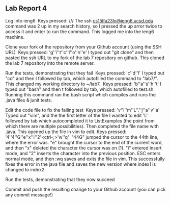 ## Lab Report 4

Log into ieng6
![]()
Keys pressed: /<up>/<up>/<enter>
The ssh cs15lfa23ln@ieng6.ucsd.edu command was 2 up in my search history, so I pressed the up arror twice to access it and enter to run the command. This logged me into the ieng6 machine.

Clone your fork of the repository from your Github account (using the SSH URL)
![]()
Keys pressed: 'g''i''t'<space>'c''l''o''n''e'<space><ctrl-v>
I typed out "git clone" and then pasted the ssh URL to my fork of the lab 7 repository on github. This cloned the lab 7 repository into the remote server.

Run the tests, demonstrating that they fail
![]()
Keys pressed: 'c''d'<space>'l'<tab><enter>
I typed out "cd" and then l followed by tab, which autofilled the command to "lab7/". This changed my working directory to ~/lab7.
![]()
Keys pressed: 'b''a''s''h'<space>'t'<tab><enter>
I typed out "bash" and then t followed by tab, which autofilled to test.sh. Running this command ran the bash script which compiles and runs the .java files & junit tests.

Edit the code file to fix the failing test
![]()
Keys pressed: 'v''i''m'<space>'L'<tab>'.''j''a''v''a'<enter>
Typed out "vim", and the the first letter of the file I wanted to edit 'L' followed by tab which autocompleted it to ListExamples (the point from which there are multiple possibilities). Then completed the file name with .java. This opened up the file in vim to edit.
Keys pressed: '4''4''G''e''x''i''2'<ESC><ctrl-;>'w''q'<enter>
![]()
"44G" jumped the cursor to the 44th line, where the error was. "e" brought the cursor to the end of the current word, and then "x" deleted the character the cursor was on (1). "i" entered insert mode, and "2" inserts the character into the previous position. ESC enters normal mode, and then :wq saves and exits the file in vim. This successfully fixes the error in the java file and saves the new version where index1 is changed to index2.

Run the tests, demonstrating that they now succeed

Commit and push the resulting change to your Github account (you can pick any commit message!)
